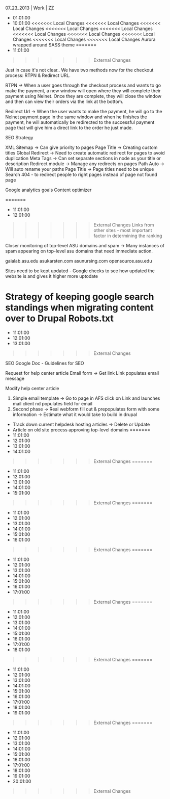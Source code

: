 07_23_2013 | Work | ZZ 
* 01:01:00
* 10:01:00
<<<<<<< Local Changes
<<<<<<< Local Changes
<<<<<<< Local Changes
<<<<<<< Local Changes
<<<<<<< Local Changes
<<<<<<< Local Changes
<<<<<<< Local Changes
<<<<<<< Local Changes
<<<<<<< Local Changes
<<<<<<< Local Changes
Aurora wrapped around SASS theme
=======
* 11:01:00
>>>>>>> External Changes

Just in case it's not clear.. We have two methods now for the checkout process: RTPN & Redirect URL.

RTPN -> When a user goes through the checkout process and wants to go make the payment, a new window will open where they will complete their payment using Nelnet. Once they are complete, they will close the window and then can view their orders via the link at the bottom.

Redirect Url -> When the user wants to make the payment, he will go to the Nelnet payment page in the same window and when he finishes the payment, he will automatically be redirected to the successful payment page that will give him a direct link to the order he just made. 


SEO Strategy

XML Sitemap -> Can give priority to pages
Page Title -> Creating custom titles
Global Redirect -> Need to create automatic redirect for pages to avoid duplication 
Meta Tags -> Can set separate sections in node as your title or description
Redirect module -> Manage any redirects on pages 
Path Auto -> Will auto rename your paths
Page Title -> Page titles need to be unique
Search 404 - to redirect people to right pages instead of page not found page

Google analytics goals
Content optimizer


 =======
* 11:01:00
* 12:01:00
>>>>>>> External Changes
Links from other sites - most important factor in determining the ranking 


Closer monitoring of top-level ASU domains and spam -> Many instances of spam appearing on top-level asu domains that need immediate action. 

gaialab.asu.edu
asukarsten.com
asunursing.com
opensource.asu.edu

Sites need to be kept updated - Google checks to see how updated the website is and gives it higher more uptodate

Strategy of keeping google search standings when migrating content over to Drupal
Robots.txt
=======
* 11:01:00
* 12:01:00
* 13:01:00
>>>>>>> External Changes


SEO Google Doc - Guidelines for SEO 

Request for help center article
Email form -> Get link 
Link populates email message

Modify help center article
1. Simple email template -> Go to page in AFS click on Link and launches mail client nd populates field for email 
2. Second phase -> Real webform fill out & prepopulates form with some information -> Estimate what it would take to build in drupal


* Track down current helpdesk hosting articles -> Delete or Update
* Article on old site process approving top-level domains
=======
* 11:01:00
* 12:01:00
* 13:01:00
* 14:01:00
>>>>>>> External Changes
=======
* 11:01:00
* 12:01:00
* 13:01:00
* 14:01:00
* 15:01:00
>>>>>>> External Changes
=======
* 11:01:00
* 12:01:00
* 13:01:00
* 14:01:00
* 15:01:00
* 16:01:00
>>>>>>> External Changes
=======
* 11:01:00
* 12:01:00
* 13:01:00
* 14:01:00
* 15:01:00
* 16:01:00
* 17:01:00
>>>>>>> External Changes
=======
* 11:01:00
* 12:01:00
* 13:01:00
* 14:01:00
* 15:01:00
* 16:01:00
* 17:01:00
* 18:01:00
>>>>>>> External Changes
=======
* 11:01:00
* 12:01:00
* 13:01:00
* 14:01:00
* 15:01:00
* 16:01:00
* 17:01:00
* 18:01:00
* 19:01:00
>>>>>>> External Changes
=======
* 11:01:00
* 12:01:00
* 13:01:00
* 14:01:00
* 15:01:00
* 16:01:00
* 17:01:00
* 18:01:00
* 19:01:00
* 20:01:00
>>>>>>> External Changes
